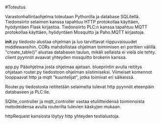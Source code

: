 #Toteutus

Varastonhallintaohjelma toteutaan Pythonilla ja database SQLitellä. 
Tiedonsiirto selaimen kanssa tapahtuu HTTP protokollaa käyttäen, hyödyntäen Flask kirjastoa.
Tiedonsiirto PLC:n kanssa tapahtuu MQTT protokollaa käyttäen, hyödyntäen Mosquitto ja Paho.MQTT kirjastoja.

__init__.py 
tiedosto alustaa ohjelman ja luo tarvittavat riippuvaisuudet middlewareihin. 
CORs mahdollistaa ohjelman toimimisen eri porttien välillä. "create_table()" alustaa databasen taulun, mikäli sellaista ei vielä ole tehty. client pyynnöt avaavat yhteyden mosquitto brokerin kanssa. 

app.py
Pääohjelma josta ohjelmaa ajetaan. 
blueprintin avulla reititys ohjataan router.py tiedostoon ohjelman siistimiseksi. 
Viimeiset komennot looppaavat http ja mqtt "kuuntelijat", jotka toimivat eri säikeissä. 

Router.py
tiedostosta reititetään selaimelta tulevat http pyynnöt eteenpäin databaseen ja PLC:lle.

SQlite_controller ja mqtt_controller vastaa etuliitteidensä toiminnoista metodeidensa avulla routerilta tulevien käskyjen mukaan.

httpRequest kansiosta löytyy http yhteyden testialustoja. 